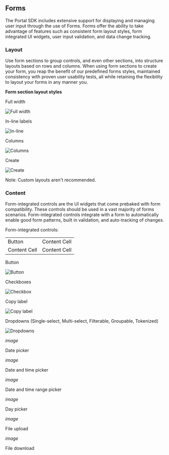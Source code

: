 <properties title="Forms" pageTitle="Forms" description="" authors="mattshel" />

<tags
    ms.service="portalfx"
    ms.workload="portalfx"
    ms.tgt_pltfrm="portalfx"
    ms.devlang="portalfx"
    ms.topic="get-started-article"
    ms.date="09/21/2015" 
    ms.author="mattshel"/> 



<a name="forms"></a>
## Forms  ##

The Portal SDK includes extensive support for displaying and managing user input through the use of Forms. Forms offer the ability to take advantage of features such as consistent form layout styles, form integrated UI widgets, user input validation, and data change tracking.

<a name="forms-layout"></a>
### Layout ###

Use form sections to group controls, and even other sections, into structure layouts based on rows and columns. When using form sections to create your form, you reap the benefit of our predefined forms styles, maintained consistency with proven user usability tests, all while retaining the flexibility to layout your forms in any manner you.

**Form section layout styles**

Full width

![Full width][full_width]

In-line labels

![In-line][in_line]

Columns

![Columns][columns]

Create

![Create][create]

Note: Custom layouts aren't recommended.

<a name="forms-content"></a>
### Content ###

Form-integrated controls are the UI widgets that come prebaked with form compatibility. These controls should be used in a vast majority of forms scenarios. Form-integrated controls integrate with a form to automatically enable good form patterns, built in validation, and auto-tracking of changes.


Form-integrated controls:

<table>

<tbody>
<tr>
  <td>Button </td>
  <td>Content Cell</td>
</tr>
<tr>
  <td>Content Cell</td>
  <td>Content Cell</td>
</tr>
</tbody>
</table>

Button

![Button][button]

Checkboxes

![Checkbox][checkbox]

Copy label

![Copy label][copy_label]

Dropdowns (Single-select, Multi-select, Filterable, Groupable, Tokenized)

![Dropdowns][dropdown]

*image*

Date picker

*image*

Date and time picker

*image*

Date and time range picker

*image*

Day picker

*image*

File upload

*image*

File download



[full_width]: ../media/portalfx-ux-forms/form_style_full_border.png
[in_line]: ../media/portalfx-ux-forms/in_line.png
[columns]: ../media/portalfx-ux-forms/columns.png
[create]: ../media/portalfx-ux-forms/create.png
[button]: ../media/portalfx-ux-forms/Button.png
[checkbox]: ../media/portalfx-ux-forms/checkbox.png
[copy_label]: ../media/portalfx-ux-forms/copy_label.png
[dropdown]: ../media/portalfx-ux-forms/dropdown.png

